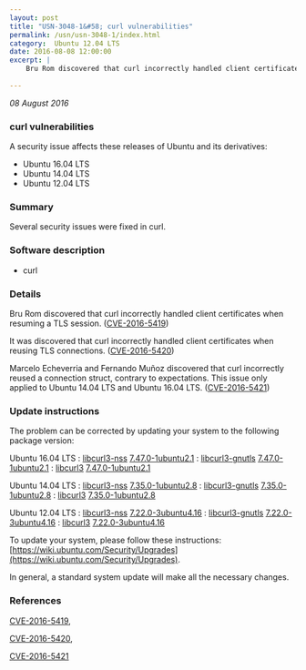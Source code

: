 ```yaml
---
layout: post
title: "USN-3048-1&#58; curl vulnerabilities"
permalink: /usn/usn-3048-1/index.html
category:  Ubuntu 12.04 LTS
date: 2016-08-08 12:00:00
excerpt: |
    Bru Rom discovered that curl incorrectly handled client certificates when resuming a TLS session. ([CVE-2016-5419](http://people.ubuntu.com/~ubuntu-security/cve/CVE-2016-5419))
    
--- 
```

 
 

*08 August 2016*

### curl vulnerabilities

A security issue affects these releases of Ubuntu and its derivatives:

* Ubuntu 16.04 LTS
* Ubuntu 14.04 LTS
* Ubuntu 12.04 LTS

### Summary

Several security issues were fixed in curl. 

### Software description

* curl 

### Details

Bru Rom discovered that curl incorrectly handled client certificates when resuming a TLS session. ([CVE-2016-5419](http://people.ubuntu.com/~ubuntu-security/cve/CVE-2016-5419))

It was discovered that curl incorrectly handled client certificates when reusing TLS connections. ([CVE-2016-5420](http://people.ubuntu.com/~ubuntu-security/cve/CVE-2016-5420))

Marcelo Echeverria and Fernando Muñoz discovered that curl incorrectly reused a connection struct, contrary to expectations. This issue only applied to Ubuntu 14.04 LTS and Ubuntu 16.04 LTS. ([CVE-2016-5421](http://people.ubuntu.com/~ubuntu-security/cve/CVE-2016-5421)) 

### Update instructions

The problem can be corrected by updating your system to the following package version:

Ubuntu 16.04 LTS
 : [libcurl3-nss](https://launchpad.net/ubuntu/+source/curl) <span> [7.47.0-1ubuntu2.1](https://launchpad.net/ubuntu/+source/curl/7.47.0-1ubuntu2.1) </span> 
 : [libcurl3-gnutls](https://launchpad.net/ubuntu/+source/curl) <span> [7.47.0-1ubuntu2.1](https://launchpad.net/ubuntu/+source/curl/7.47.0-1ubuntu2.1) </span> 
 : [libcurl3](https://launchpad.net/ubuntu/+source/curl) <span> [7.47.0-1ubuntu2.1](https://launchpad.net/ubuntu/+source/curl/7.47.0-1ubuntu2.1) </span> 

Ubuntu 14.04 LTS
 : [libcurl3-nss](https://launchpad.net/ubuntu/+source/curl) <span> [7.35.0-1ubuntu2.8](https://launchpad.net/ubuntu/+source/curl/7.35.0-1ubuntu2.8) </span> 
 : [libcurl3-gnutls](https://launchpad.net/ubuntu/+source/curl) <span> [7.35.0-1ubuntu2.8](https://launchpad.net/ubuntu/+source/curl/7.35.0-1ubuntu2.8) </span> 
 : [libcurl3](https://launchpad.net/ubuntu/+source/curl) <span> [7.35.0-1ubuntu2.8](https://launchpad.net/ubuntu/+source/curl/7.35.0-1ubuntu2.8) </span> 

Ubuntu 12.04 LTS
 : [libcurl3-nss](https://launchpad.net/ubuntu/+source/curl) <span> [7.22.0-3ubuntu4.16](https://launchpad.net/ubuntu/+source/curl/7.22.0-3ubuntu4.16) </span> 
 : [libcurl3-gnutls](https://launchpad.net/ubuntu/+source/curl) <span> [7.22.0-3ubuntu4.16](https://launchpad.net/ubuntu/+source/curl/7.22.0-3ubuntu4.16) </span> 
 : [libcurl3](https://launchpad.net/ubuntu/+source/curl) <span> [7.22.0-3ubuntu4.16](https://launchpad.net/ubuntu/+source/curl/7.22.0-3ubuntu4.16) </span> 

To update your system, please follow these instructions: [https://wiki.ubuntu.com/Security/Upgrades](https://wiki.ubuntu.com/Security/Upgrades).

In general, a standard system update will make all the necessary changes. 

### References

 
 [CVE-2016-5419](http://people.ubuntu.com/~ubuntu-security/cve/CVE-2016-5419), 

 [CVE-2016-5420](http://people.ubuntu.com/~ubuntu-security/cve/CVE-2016-5420), 

 [CVE-2016-5421](http://people.ubuntu.com/~ubuntu-security/cve/CVE-2016-5421)
 

